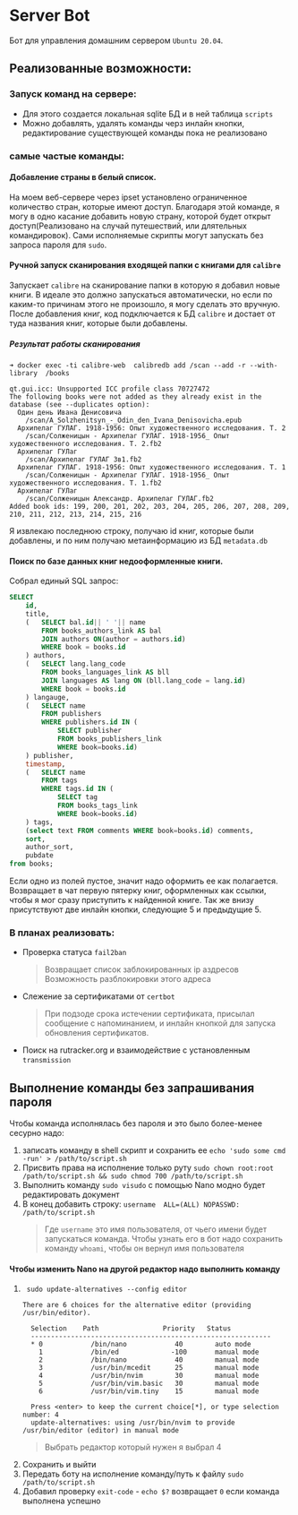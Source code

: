 # Server Bot
Бот для управления домашним сервером `Ubuntu 20.04`.

## Реализованные возможности:
### Запуск команд на сервере:
* Для этого создается локальная sqlite БД и в ней таблица `scripts`
* Можно добавлять, удалять команды черз инлайн кнопки, редактирование существующей команды пока не реализовано

### самые частые команды:
#### Добавление страны в белый список. 
На моем веб-сервере через ipset установлено ограниченное количество стран, которые имеют доступ. Благодаря этой команде, я могу в одно касание добавить новую страну, которой будет открыт доступ(Реализовано на случай путешествий, или длятельных командировок). Сами исполняемые скрипты могут запускать без запроса пароля для `sudo`.

#### Ручной запуск сканирования входящей папки с книгами для `calibre` 
Запускает `calibre` на сканирование папки в которую я добавил новые книги. В идеале это должно запускаться автоматически, но если по каким-то причинам этого не произошло, я могу сделать это вручную. После добавления книг, код подключается к БД `calibre` и достает от туда названия книг, которые были добавлены.

##### Результат работы сканирования
```shell
➜ docker exec -ti calibre-web  calibredb add /scan --add -r --with-library  /books

qt.gui.icc: Unsupported ICC profile class 70727472
The following books were not added as they already exist in the database (see --duplicates option):
  Один день Ивана Денисовича
    /scan/A_Solzhenitsyn_-_Odin_den_Ivana_Denisovicha.epub
  Архипелаг ГУЛАГ. 1918-1956: Опыт художественного исследования. Т. 2
    /scan/Солженицын - Архипелаг ГУЛАГ. 1918-1956_ Опыт художественного исследования. Т. 2.fb2
  Архипелаг ГУЛаг
    /scan/Архипелаг ГУЛАГ 3в1.fb2
  Архипелаг ГУЛАГ. 1918-1956: Опыт художественного исследования. Т. 1
    /scan/Солженицын - Архипелаг ГУЛАГ. 1918-1956_ Опыт художественного исследования. Т. 1.fb2
  Архипелаг ГУЛаг
    /scan/Солженицын Александр. Архипелаг ГУЛАГ.fb2
Added book ids: 199, 200, 201, 202, 203, 204, 205, 206, 207, 208, 209, 210, 211, 212, 213, 214, 215, 216
```
Я извлекаю последнюю строку, получаю id книг, которые были добавлены, и по ним получаю метаинформацию из БД `metadata.db`

#### Поиск по базе данных книг недооформленные книги.

Собрал единый SQL запрос:
```sql
SELECT
    id,
    title,
    (   SELECT bal.id|| ' '|| name 
        FROM books_authors_link AS bal 
        JOIN authors ON(author = authors.id) 
        WHERE book = books.id
    ) authors,
    (   SELECT lang.lang_code 
        FROM books_languages_link AS bll 
        JOIN languages AS lang ON (bll.lang_code = lang.id) 
        WHERE book = books.id 
    ) langauge,
    (   SELECT name 
        FROM publishers 
        WHERE publishers.id IN (
            SELECT publisher 
            FROM books_publishers_link 
            WHERE book=books.id)
    ) publisher,
    timestamp,
    (   SELECT name 
        FROM tags 
        WHERE tags.id IN (
            SELECT tag 
            FROM books_tags_link 
            WHERE book=books.id)
    ) tags,
    (select text FROM comments WHERE book=books.id) comments,
    sort,
    author_sort,
    pubdate
from books;
```
Если одно из полей пустое, значит надо оформить ее как полагается. Возвращает в чат первую пятерку книг, оформленных как ссылки, чтобы я мог сразу приступить к найденной книге. Так же внизу присутствуют две инлайн кнопки, следующие 5 и предыдущие 5.

### В планах реализовать:
- Проверка статуса `fail2ban`
    > Возвращает список заблокированных ip аздресов
    > Возможность разблокировки этого адреса
- Слежение за сертификатами от `certbot`
    > При подзоде срока истечении сертификата, присылал сообщение с напоминанием, и инлайн кнопкой для запуска обновления сертификатов.
- Поиск на rutracker.org и взаимодействие с установленным `transmission`


## Выполнение команды без запрашивания пароля

Чтобы команда исполнялась без пароля и это было более-менее сесурно надо:
1. записать команду в shell скрипт и сохранить ее `echo 'sudo some cmd -run' > /path/to/script.sh`
1. Присвить права на исполнение только руту `sudo chown root:root /path/to/script.sh && sudo chmod 700 /path/to/script.sh`
1. Выполнить команду `sudo visudo` с помощью Nano модно будет редактировать документ
1. В конец добавить строку: `username  ALL=(ALL) NOPASSWD: /path/to/script.sh`
    > Где `username` это имя пользователя, от чьего имени будет запускаться команда. Чтобы узнать его в бот надо сохранить команду `whoami`, чтобы он вернул имя пользователя

#### Чтобы изменить Nano на другой редактор надо выполнить команду
1. ` sudo update-alternatives --config editor`
    ```
    There are 6 choices for the alternative editor (providing /usr/bin/editor).

      Selection    Path                Priority   Status
      ------------------------------------------------------------
      * 0            /bin/nano            40        auto mode
        1            /bin/ed             -100       manual mode
        2            /bin/nano            40        manual mode
        3            /usr/bin/mcedit      25        manual mode
        4            /usr/bin/nvim        30        manual mode
        5            /usr/bin/vim.basic   30        manual mode
        6            /usr/bin/vim.tiny    15        manual mode

      Press <enter> to keep the current choice[*], or type selection number: 4
      update-alternatives: using /usr/bin/nvim to provide /usr/bin/editor (editor) in manual mode
    ```
    > Выбрать редактор который нужен я выбрал 4
1. Сохранить и выйти
1. Передать боту на исполнение команду/путь к файлу `sudo /path/to/script.sh`
1. Добавил проверку `exit-code` - `echo $?` возвращает `0` если команда выполнена успешно
